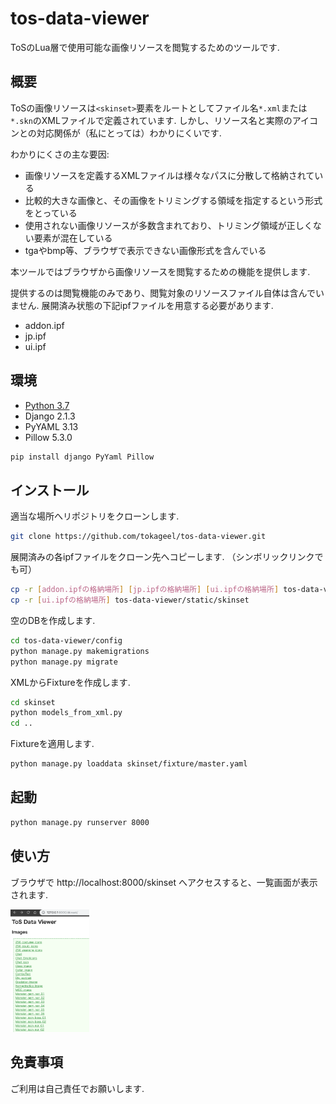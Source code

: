# tos-data-viewer
ToSのLua層で使用可能な画像リソースを閲覧するためのツールです.

## 概要
ToSの画像リソースは`<skinset>`要素をルートとしてファイル名`*.xml`または`*.skn`のXMLファイルで定義されています.
しかし、リソース名と実際のアイコンとの対応関係が（私にとっては）わかりにくいです.

わかりにくさの主な要因:
* 画像リソースを定義するXMLファイルは様々なパスに分散して格納されている
* 比較的大きな画像と、その画像をトリミングする領域を指定するという形式をとっている
* 使用されない画像リソースが多数含まれており、トリミング領域が正しくない要素が混在している
* tgaやbmp等、ブラウザで表示できない画像形式を含んでいる

本ツールではブラウザから画像リソースを閲覧するための機能を提供します.

提供するのは閲覧機能のみであり、閲覧対象のリソースファイル自体は含んでいません.
展開済み状態の下記ipfファイルを用意する必要があります.

* addon.ipf
* jp.ipf
* ui.ipf

## 環境
* [Python 3.7](https://www.python.org/)
* Django 2.1.3
* PyYAML 3.13
* Pillow 5.3.0 

```bash
pip install django PyYaml Pillow
```

## インストール

適当な場所へリポジトリをクローンします.
```bash
git clone https://github.com/tokageel/tos-data-viewer.git
```

展開済みの各ipfファイルをクローン先へコピーします.
（シンボリックリンクでも可）

```bash
cp -r [addon.ipfの格納場所] [jp.ipfの格納場所] [ui.ipfの格納場所] tos-data-viewer/data/
cp -r [ui.ipfの格納場所] tos-data-viewer/static/skinset
```

空のDBを作成します.

```bash
cd tos-data-viewer/config
python manage.py makemigrations
python manage.py migrate
```

XMLからFixtureを作成します.
```bash
cd skinset
python models_from_xml.py
cd ..
```

Fixtureを適用します.
```bash
python manage.py loaddata skinset/fixture/master.yaml
```

## 起動
```bash
python manage.py runserver 8000
```

## 使い方
ブラウザで http://localhost:8000/skinset へアクセスすると、一覧画面が表示されます.

<img src="./res/img_index.png" width="25%">

## 免責事項
ご利用は自己責任でお願いします.
